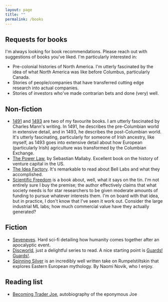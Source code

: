 ```yaml
---
layout: page
title: ""
permalink: /books
---
```


## Requests for books

I'm always looking for book recommendations. Please reach out with suggestions of books you've liked. I'm particularly interested in:

- Pre-colonial histories of North America. I'm utterly fascinated by the idea of what North America was like before Columbus, particularly Canada. 
- Stories of people/companies that have transferred cutting edge research into actual companies. 
- Stories of investors who've made contrarian bets and done (very) well.


## Non-fiction

- [1491](https://en.wikipedia.org/wiki/1491:_New_Revelations_of_the_Americas_Before_Columbus) and [1493](https://www.amazon.ca/1493-Uncovering-World-Columbus-Created/dp/0307278247) are two of my favourite books. I am utterly fascinated by Charles Mann's writing. In 1491, he describes the pre-Columbian world in extensive detail, and in 1493, he describes the post-Columbian world. It's utterly fascinating, particularly for someone of Irish ancestry, like myself, as 1493 goes into extensive detail about how European (particularly Irish) agriculture was transformed by the Columbian Exchange.
- [The Power Law](https://www.amazon.ca/Power-Law-Venture-Capital-Making/dp/052555999X), by Sebastian Mallaby. Excellent book on the history of venture capital in the US.
- [The Idea Factory](https://www.amazon.ca/Idea-Factory-Great-American-Innovation/dp/0143122797). It's remarkable to read about Bell Labs and what they accomplished.
- [Scientific Freedom](https://www.amazon.ca/Scientific-Freedom-Elixir-Civilization/dp/0578675919) is a book about, well, what it says on the tin. I'm not entirely sure I buy the premise; the author effectively claims that what society needs is for star researchers to be given moderate amounts of funding to pursue whatever interests them. I'm on board with that idea, but in practice, I don't know that I've seen it work out. Consider the large industrial ML labs; how much commercial value have they actually generated?

## Fiction

- [Seveneves](https://en.wikipedia.org/wiki/Seveneves). Hard sci-fi detailing how humanity comes together after an apocalyptic event.
- [Discworld](https://en.wikipedia.org/wiki/Discworld), just a delightful series to read. A nice starting point is [Guards! Guards!](https://en.wikipedia.org/wiki/Guards!_Guards!).
- [Spinning Silver](https://en.wikipedia.org/wiki/Spinning_Silver) is an incredibly well written take on Rumpelstiltskin that explores Eastern European mythology. By Naomi Novik, who I enjoy.

## Reading list

- [Becoming Trader Joe](https://www.amazon.ca/Becoming-Trader-Joe-Business-Still/dp/1400225434), autobiography of the eponymous Joe
